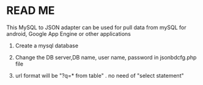 READ ME
==============
This MySQL to JSON adapter can be used for pull data from mySQL for android,
Google App Engine or other applications

1. Create a mysql database

2. Change the DB server,DB name, user name, password in jsonbdcfg.php file

3. url format will be "?q=* from table" . no need of "select statement"
